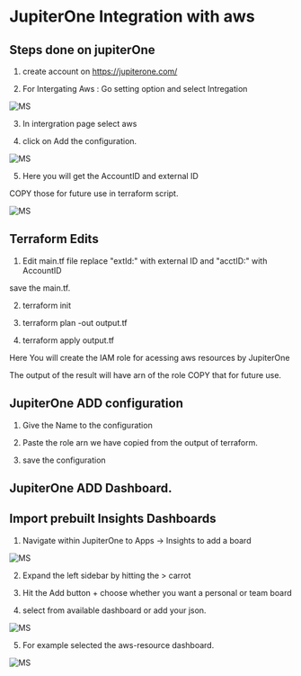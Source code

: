 # JupiterOne Integration with aws


## Steps done on jupiterOne 


1) create account on https://jupiterone.com/  

2) For Intergating Aws : Go setting option and select Intregation

![MS](https://raw.githubusercontent.com/MetaArivu/terraform-quickstart/main/images/aws-integration.jpg)

3) In intergration page select aws 

4) click on Add the configuration.

![MS](https://raw.githubusercontent.com/MetaArivu/terraform-quickstart/main/images/add-configuration.jpeg)

5) Here you will get the AccountID and external ID

COPY those for future use in terraform script.

![MS](https://raw.githubusercontent.com/MetaArivu/terraform-quickstart/main/images/J1-6-Integration-AWS-Terraform.jpg)


## Terraform Edits


1) Edit main.tf file replace "extId:" with external ID and "acctID:" with AccountID

save the main.tf.

2) terraform init 


3) terraform plan -out output.tf


4) terraform apply output.tf

Here You will create the IAM role for  acessing aws resources by JupiterOne

The output of the result will have arn of the role COPY that for future use.


## JupiterOne ADD configuration 


1) Give the Name to the configuration 

2) Paste the role arn we have copied from the output of terraform.

3) save the configuration

## JupiterOne ADD Dashboard.

## Import prebuilt Insights Dashboards

1) Navigate within JupiterOne to Apps -> Insights to add a board

![MS](https://raw.githubusercontent.com/MetaArivu/terraform-quickstart/main/images/j1-insight.jpeg)


2) Expand the left sidebar by hitting the > carrot


3) Hit the Add button + choose whether you want a personal or team board



4) select from available dashboard or add your json.
  
![MS](https://raw.githubusercontent.com/MetaArivu/terraform-quickstart/main/images/dashboard-pick.jpeg)
  
  
5) For example selected  the aws-resource dashboard.

![MS](https://raw.githubusercontent.com/MetaArivu/terraform-quickstart/main/images/aws-resource.jpeg)




  
  


















